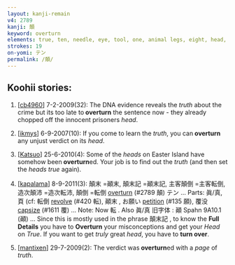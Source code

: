 ```yaml
---
layout: kanji-remain
v4: 2789
kanji: 顛
keyword: overturn
elements: true, ten, needle, eye, tool, one, animal legs, eight, head, beans, table, one, mouth, head, page, one, ceiling, drop, shellfish, shell, clam, oyster, eye, animal legs, eight
strokes: 19
on-yomi: テン
permalink: /顛/
---
```


## Koohii stories: 

1) [<a href="http://kanji.koohii.com/profile/cb4960">cb4960</a>] 7-2-2009(32): The DNA evidence reveals the <em>truth</em> about the crime but its too late to<strong> overturn</strong> the sentence now - they already chopped off the innocent prisoners <em>head</em>.

2) [<a href="http://kanji.koohii.com/profile/ikmys">ikmys</a>] 6-9-2007(10): If you come to learn the <em>truth</em>, you can<strong> overturn</strong> any unjust verdict on its <em>head</em>.

3) [<a href="http://kanji.koohii.com/profile/Katsuo">Katsuo</a>] 25-6-2010(4): Some of the <em>heads</em> on Easter Island have somehow been<strong> overturn</strong>ed. Your job is to find out the <em>truth</em> (and then set the <em>heads true</em> again).

4) [<a href="http://kanji.koohii.com/profile/kapalama">kapalama</a>] 8-9-2011(3): 顛末 =顚末, 顛末記 =顚末記, 主客顛倒 =主客転倒, 造次顛沛 =造次転沛, 顛倒 =転倒 <a href="../v4/2789.html">overturn</a> (#2789 顛) テン ... Parts: 眞/真, 頁 (cf: 転倒 <a href="../v4/420.html">revolve</a> (#420 転), 顚末 , お願い <a href="../v4/135.html">petition</a> (#135 願), 覆没 <a href="../v4/1611.html">capsize</a> (#1611 覆) ... Note: Now 転 . Also 眞/真 旧字体 : 顚 Spahn 9A10.1 (顚) ... Since this is mostly used in the phrase 顛末記 , to know the <strong>Full Details</strong> you have to <strong>Overturn</strong> your misconceptions and get your <em>Head</em> on <em>True</em>. If you want to get <em>truly</em> great <em>head</em>, you have to <strong>turn over</strong>.

5) [<a href="http://kanji.koohii.com/profile/mantixen">mantixen</a>] 29-7-2009(2): The verdict was<strong> overturn</strong>ed with a <em>page</em> of <em>truth</em>.

